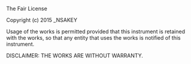 The Fair License

Copyright (c) 2015 _NSAKEY

Usage of the works is permitted provided that this instrument is retained with the works, so that any entity that uses the works is notified of this instrument.

DISCLAIMER: THE WORKS ARE WITHOUT WARRANTY.

